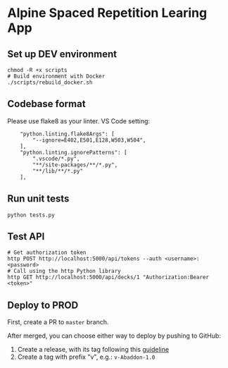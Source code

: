 # Alpine Spaced Repetition Learing App

## Set up DEV environment
```
chmod -R +x scripts
# Build environment with Docker
./scripts/rebuild_docker.sh
```

## Codebase format
Please use flake8 as your linter.
VS Code setting:
```
    "python.linting.flake8Args": [
        "--ignore=E402,E501,E128,W503,W504",
    ],
    "python.linting.ignorePatterns": [
        ".vscode/*.py",
        "**/site-packages/**/*.py",
        "**/lib/**/*.py"
    ],
```

## Run unit tests
```
python tests.py
```

## Test API
```
# Get authorization token
http POST http://localhost:5000/api/tokens --auth <username>:<password>
# Call using the http Python library
http GET http://localhost:5000/api/decks/1 "Authorization:Bearer <token>"
```

## Deploy to PROD
First, create a PR to `master` branch.

After merged, you can choose either way to deploy by pushing to GitHub:
1. Create a release, with its tag following this [guideline](https://alpineapp.atlassian.net/projects/DEV?selectedItem=com.atlassian.jira.jira-projects-plugin%3Arelease-page)
2. Create a tag with prefix "v", e.g.: `v-Abaddon-1.0`
